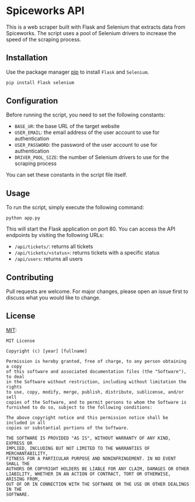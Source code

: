 # Spiceworks API

This is a web scraper built with Flask and Selenium that extracts data from Spiceworks. The script uses a pool of Selenium drivers to increase the speed of the scraping process.

## Installation

Use the package manager [pip](https://pip.pypa.io/en/stable/) to install `Flask` and `Selenium`.

```bash
pip install Flask selenium
```

## Configuration

Before running the script, you need to set the following constants:
- `BASE_UR`: the base URL of the target website
- `USER_EMAIL`: the email address of the user account to use for authentication
- `USER_PASSWORD`: the password of the user account to use for authentication
- `DRIVER_POOL_SIZE`: the number of Selenium drivers to use for the scraping process

You can set these constants in the script file itself.


## Usage

To run the script, simply execute the following command:
```
python app.py
```

This will start the Flask application on port 80. You can access the API endpoints by visiting the following URLs:
- `/api/tickets/`: returns all tickets
- `/api/tickets/<status>`: returns tickets with a specific status
- `/api/users`: returns all users

## Contributing

Pull requests are welcome. For major changes, please open an issue first
to discuss what you would like to change.

## License

[MIT](https://choosealicense.com/licenses/mit/):
```
MIT License

Copyright (c) [year] [fullname]

Permission is hereby granted, free of charge, to any person obtaining a copy
of this software and associated documentation files (the "Software"), to deal
in the Software without restriction, including without limitation the rights
to use, copy, modify, merge, publish, distribute, sublicense, and/or sell
copies of the Software, and to permit persons to whom the Software is
furnished to do so, subject to the following conditions:

The above copyright notice and this permission notice shall be included in all
copies or substantial portions of the Software.

THE SOFTWARE IS PROVIDED "AS IS", WITHOUT WARRANTY OF ANY KIND, EXPRESS OR
IMPLIED, INCLUDING BUT NOT LIMITED TO THE WARRANTIES OF MERCHANTABILITY,
FITNESS FOR A PARTICULAR PURPOSE AND NONINFRINGEMENT. IN NO EVENT SHALL THE
AUTHORS OR COPYRIGHT HOLDERS BE LIABLE FOR ANY CLAIM, DAMAGES OR OTHER
LIABILITY, WHETHER IN AN ACTION OF CONTRACT, TORT OR OTHERWISE, ARISING FROM,
OUT OF OR IN CONNECTION WITH THE SOFTWARE OR THE USE OR OTHER DEALINGS IN THE
SOFTWARE.
```

